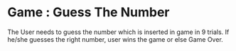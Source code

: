 # Game : Guess The Number
The User needs to guess the number which is inserted in game in 9 trials. If he/she guesses the right number, user wins the game or else Game Over.